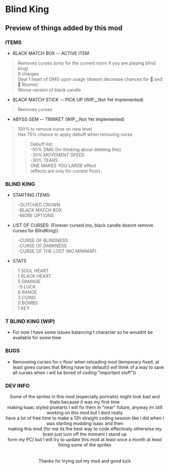 # Blind King 
## Preview of things added by this mod

### ITEMS 
- BLACK MATCH BOX -- ACTIVE ITEM  <br>
> Removes curses (only for the current room if you are playing blind king) <br>
> 8 charges <br>
> Deal 1 heart of DMG upon usage (doesnt decrease chances for 👼 and 👿 Rooms) <br>
> Worse version of black candle <br>

- BLACK MATCH STICK -- PICK UP (WIP__Not Yet Implemented) <br>
> Removes curses <br>

- ABYSS GEM -- TRINKET (WIP__Not Yet Implemented) <br>
> 100% to remove curse on new level <br>
> Has 75% chance to apply debuff when removing curse <br>
>> Debuff list: <br>
>> -50% DMG (Im thinking about deleting this) <br>
>> -30% MOVEMENT SPEED <br>
>> -30% TEARS  <br>
>> ONE MAKES YOU LARGE effect <br>
>> (effects are only for current floor) <br>

### BLIND KING
- STARTING ITEMS: <br>
> -GLITCHED CROWN <br>
> -BLACK MATCH BOX <br>
> -MORE OPTIONS <br>
- LIST OF CURSES: (Forever cursed (no, black candle doesnt remove curses for BlindKing)) <br>
> -CURSE OF BLINDNESS <br>
> -CURSE OF DARKNESS <br>
> -CURSE OF THE LOST (NO MINIMAP) <br>
- STATS <br>
> 1 SOUL HEART <br>
> 1 BLACK HEART <br>
> 5 DAMAGE <br>
> -5 LUCK <br>
> 6 RANGE <br>
> 3 COINS <br>
> 0 BOMBS <br>
> 1 KEY <br>


### T BLIND KING (WIP)
- For now I have some issues balancing t character so he wouldnt be available for some time

### BUGS 
 - Removeing curses for c floor when reloading mod (temporary fixed, at least gives curses that BKing have by default(I will think of a way to save all curses when i will be bored of coding "important stuff"))
 
### DEV INFO
<p align="center">
Some of the sprites in this mod (especially portraits) might look bad and thats because it was my first time <br>
making Isaac styled pixelarts I will fix them in "near" future, anyway im still working on this mod but I dont really <br>
have a lot of free time to make a 12h straight coding session like i did when i was starting modding isaac and then <br> 
making this mod (for me its the best way to code effectively otherwise my brain just turn off the moment I stand up <br>
form my PC) but I will try to update this mod at least once a month at least fixing some of the sprites <br>
 <br>
 <br>
Thanks for trying out my mod and good luck
</p>
 
